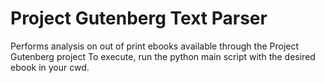 # Project Gutenberg Text Parser
Performs analysis on out of print ebooks available through the Project Gutenberg project
To execute, run the python main script with the desired ebook in your cwd.
